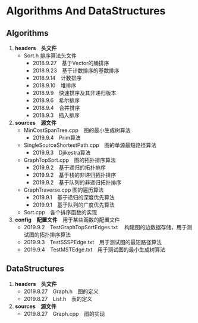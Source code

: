 # Algorithms And DataStructures
## Algorithms
1. **headers&emsp;头文件**
    - Sort.h 排序算法头文件
        - 2018.9.27&emsp;基于Vector的桶排序
        - 2018.9.23&emsp;基于计数排序的基数排序
        - 2018.9.14&emsp;计数排序
        - 2018.9.10&emsp;堆排序
        - 2018.9.9&emsp;快速排序及其非递归版本
        - 2018.9.6&emsp;希尔排序
        - 2018.9.4&emsp;合并排序
        - 2018.9.3&emsp;插入排序
2. **sources&emsp;源文件**
    - MinCostSpanTree.cpp&emsp;图的最小生成树算法
        - 2019.9.4&emsp;Prim算法
    - SingleSourceShortestPath.cpp&emsp;图的单源最短路径算法
        - 2019.9.3&emsp;Djikestra算法
    - GraphTopSort.cpp&emsp;图的拓扑排序算法
        - 2019.9.2&emsp;基于递归的拓扑排序
        - 2019.9.2&emsp;基于栈的非递归拓扑排序
        - 2019.9.2&emsp;基于队列的非递归拓扑排序
    - GraphTraverse.cpp 图的遍历算法
        - 2019.9.1&emsp;基于递归的深度优先算法
        - 2019.9.1&emsp;基于队列的广度优先算法
    - Sort.cpp&emsp;各个排序函数的实现
3. **config&emsp;配置文件**&emsp;用于某些函数的配置文件
    - 2019.9.2&emsp;TestGraphTopSortEdges.txt &emsp;构建图的边数据存储，用于测试图的拓扑排序算法
    - 2019.9.3&emsp;TestSSSPEdge.txt&emsp;用于测试图的最短路径算法
    - 2019.9.4&emsp;TestMSTEdge.txt&emsp;用于测试图的最小生成树算法
## DataStructures
1. **headers&emsp;头文件**
    - 2019.8.27&emsp;Graph.h&emsp;图的定义
    - 2019.8.27&emsp;List.h&emsp;表的定义
2. **sources&emsp;源文件**
    - 2019.8.27&emsp;Graph.cpp&emsp;图的实现
        


